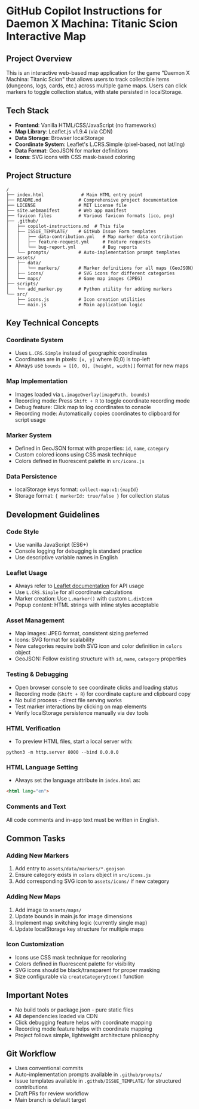 # GitHub Copilot Instructions for Daemon X Machina: Titanic Scion Interactive Map

## Project Overview
This is an interactive web-based map application for the game "Daemon X Machina: Titanic Scion" that allows users to track collectible items (dungeons, logs, cards, etc.) across multiple game maps. Users can click markers to toggle collection status, with state persisted in localStorage.

## Tech Stack
- **Frontend**: Vanilla HTML/CSS/JavaScript (no frameworks)
- **Map Library**: Leaflet.js v1.9.4 (via CDN)
- **Data Storage**: Browser localStorage
- **Coordinate System**: Leaflet's L.CRS.Simple (pixel-based, not lat/lng)
- **Data Format**: GeoJSON for marker definitions
- **Icons**: SVG icons with CSS mask-based coloring

## Project Structure
```
/
├── index.html              # Main HTML entry point
├── README.md              # Comprehensive project documentation
├── LICENSE                # MIT License file
├── site.webmanifest       # Web app manifest
├── favicon files          # Various favicon formats (ico, png)
├── .github/
│   ├── copilot-instructions.md  # This file
│   ├── ISSUE_TEMPLATE/    # GitHub Issue Form templates
│   │   ├── data-contribution.yml   # Map marker data contribution
│   │   ├── feature-request.yml     # Feature requests
│   │   └── bug-report.yml          # Bug reports
│   └── prompts/           # Auto-implementation prompt templates
├── assets/
│   ├── data/
│   │   └── markers/       # Marker definitions for all maps (GeoJSON)
│   ├── icons/             # SVG icons for different categories
│   └── maps/              # Game map images (JPEG)
├── scripts/
│   └── add_marker.py      # Python utility for adding markers
└── src/
    ├── icons.js           # Icon creation utilities
    └── main.js            # Main application logic
```

## Key Technical Concepts

### Coordinate System
- Uses `L.CRS.Simple` instead of geographic coordinates
- Coordinates are in pixels: `[x, y]` where (0,0) is top-left
- Always use `bounds = [[0, 0], [height, width]]` format for new maps

### Map Implementation
- Images loaded via `L.imageOverlay(imagePath, bounds)`
- Recording mode: Press `Shift + R` to toggle coordinate recording mode
- Debug feature: Click map to log coordinates to console
- Recording mode: Automatically copies coordinates to clipboard for script usage

### Marker System
- Defined in GeoJSON format with properties: `id`, `name`, `category`
- Custom colored icons using CSS mask technique
- Colors defined in fluorescent palette in `src/icons.js`

### Data Persistence
- localStorage keys format: `collect-map:v1:{mapId}`
- Storage format: `{ markerId: true/false }` for collection status

## Development Guidelines

### Code Style
- Use vanilla JavaScript (ES6+)
- Console logging for debugging is standard practice
- Use descriptive variable names in English

### Leaflet Usage
- Always refer to [Leaflet documentation](https://leafletjs.com/reference.html) for API usage
- Use `L.CRS.Simple` for all coordinate calculations
- Marker creation: Use `L.marker()` with custom `L.divIcon`
- Popup content: HTML strings with inline styles acceptable

### Asset Management
- Map images: JPEG format, consistent sizing preferred
- Icons: SVG format for scalability
- New categories require both SVG icon and color definition in `colors` object
- GeoJSON: Follow existing structure with `id`, `name`, `category` properties

### Testing & Debugging
- Open browser console to see coordinate clicks and loading status
- Recording mode (`Shift + R`) for coordinate capture and clipboard copy
- No build process - direct file serving works
- Test marker interactions by clicking on map elements
- Verify localStorage persistence manually via dev tools

### HTML Verification
- To preview HTML files, start a local server with:
```
python3 -m http.server 8000 --bind 0.0.0.0
```

### HTML Language Setting
- Always set the language attribute in `index.html` as:
```html
<html lang="en">
```

### Comments and Text
All code comments and in-app text must be written in English.

## Common Tasks

### Adding New Markers
1. Add entry to `assets/data/markers/*.geojson`
2. Ensure category exists in `colors` object in `src/icons.js`
3. Add corresponding SVG icon to `assets/icons/` if new category

### Adding New Maps
1. Add image to `assets/maps/`
2. Update bounds in main.js for image dimensions
3. Implement map switching logic (currently single map)
4. Update localStorage key structure for multiple maps

### Icon Customization
- Icons use CSS mask technique for recoloring
- Colors defined in fluorescent palette for visibility
- SVG icons should be black/transparent for proper masking
- Size configurable via `createCategoryIcon()` function

## Important Notes
- No build tools or package.json - pure static files
- All dependencies loaded via CDN
- Click debugging feature helps with coordinate mapping
- Recording mode feature helps with coordinate mapping
- Project follows simple, lightweight architecture philosophy

## Git Workflow
- Uses conventional commits
- Auto-implementation prompts available in `.github/prompts/`
- Issue templates available in `.github/ISSUE_TEMPLATE/` for structured contributions
- Draft PRs for review workflow
- Main branch is default target